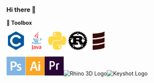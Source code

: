 ### Hi there 👋

<!--
**hoosong0235/hoosong0235** is a ✨ _special_ ✨ repository because its `README.md` (this file) appears on your GitHub profile.

Here are some ideas to get you started:

- 🔭 I’m currently working on ...
- 🌱 I’m currently learning ...
- 👯 I’m looking to collaborate on ...
- 🤔 I’m looking for help with ...
- 💬 Ask me about ...
- 📫 How to reach me: ...
- 😄 Pronouns: ...
- ⚡ Fun fact: ...
-->

**🧰 Toolbox**

<img src="https://github.com/devicons/devicon/blob/master/icons/c/c-plain.svg" alt="C Logo" width="50" height="50"/>
<img src="https://github.com/devicons/devicon/blob/master/icons/java/java-original-wordmark.svg" alt="Java Logo" width="50" height="50"/>
<img src="https://github.com/devicons/devicon/blob/master/icons/python/python-plain.svg" alt="Python Logo" width="50" height="50"/>
<img src="https://github.com/devicons/devicon/blob/master/icons/rust/rust-plain.svg" alt="Rust Logo" width="50" height="50"/>
<img src="https://github.com/devicons/devicon/blob/master/icons/scala/scala-plain.svg" alt="Scala Logo" width="50" height="50"/>

<img src="https://github.com/devicons/devicon/blob/master/icons/photoshop/photoshop-plain.svg" alt="Photoshop Logo" width="50" height="50"/><img src="https://github.com/devicons/devicon/blob/master/icons/illustrator/illustrator-plain.svg" alt="Illustrator Logo" width="50" height="50"/><img src="https://github.com/devicons/devicon/blob/master/icons/premierepro/premierepro-plain.svg" alt="Premiere Pro" width="50" height="50"/><img src="https://upload.wikimedia.org/wikipedia/en/thumb/d/d0/Rhinoceros3d-logo.png/180px-Rhinoceros3d-logo.png" alt="Rhino 3D Logo" width="50" height="50"/><img src="https://www.keyshot.com/wp-content/uploads/2018/10/keyshot-icon-256.png" alt="Keyshot Logo" width="50" height="50"/>
